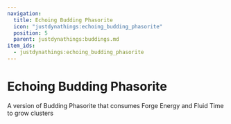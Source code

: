 ```yaml
---
navigation:
  title: Echoing Budding Phasorite
  icon: "justdynathings:echoing_budding_phasorite"
  position: 5
  parent: justdynathings:buddings.md
item_ids:
  - justdynathings:echoing_budding_phasorite
---
```


# Echoing Budding Phasorite

A version of Budding Phasorite that consumes Forge Energy and Fluid Time to grow clusters

<BlockImage id="justdynathings:echoing_budding_phasorite" p:alive="false" scale="4.0"/>

<BlockImage id="justdynathings:echoing_budding_phasorite" p:alive="true" scale="4.0"/>

<RecipeFor id="justdynathings:echoing_budding_phasorite" />
